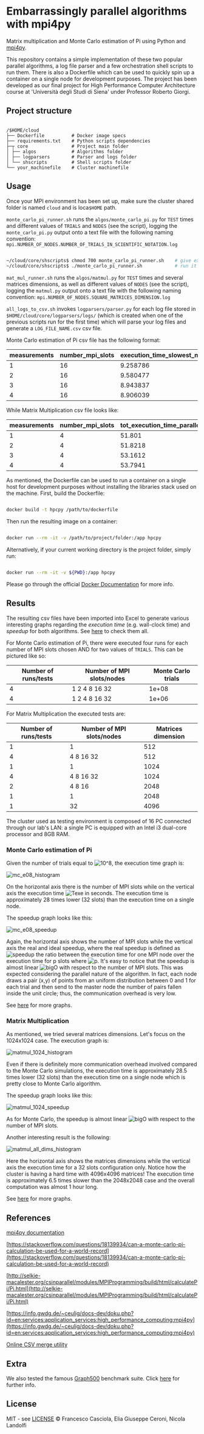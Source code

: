 # Embarrassingly parallel algorithms with mpi4py

Matrix multiplication and Monte Carlo estimation of Pi using Python and [mpi4py](https://mpi4py.readthedocs.io/en/stable/).

This repository contains a simple implementation of these two popular parallel algorithms, a log file parser and a few orchestration shell scripts to run them. There is also a Dockerfile which can be used to quickly spin up a container on a single node for development purposes. The project has been developed as our final project for High Performance Computer Architecture course at 'Università degli Studi di Siena' under Professor Roberto Giorgi.

## Project structure

```

/$HOME/cloud
├── Dockerfile          # Docker image specs
├── requirements.txt    # Python scripts dependencies
├─┬ core                # Project main folder
│ ├── algos             # Algorithms folder
│ ├── logparsers        # Parser and logs folder
│ └── shscripts         # Shell scripts folder
└── your_machinefile    # Cluster machinefile

```

## Usage

Once your MPI environment has been set up, make sure the cluster shared folder is named ```cloud``` and is loca```$HOME``` path.

```monte_carlo_pi_runner.sh``` runs the ```algos/monte_carlo_pi.py``` for ```TEST``` times and different values of ```TRIALS``` and ```NODES``` (see the script), logging the ```monte_carlo_pi.py``` output onto a text file with the following naming convention: ```mpi.NUMBER_OF_NODES.NUMBER_OF_TRIALS_IN_SCIENTIFIC_NOTATION.log```

```sh

~/cloud/core/shscripts$ chmod 700 monte_carlo_pi_runner.sh    # give execute permission to the script
~/cloud/core/shscripts$ ./monte_carlo_pi_runner.sh            # run it

```

```mat_mul_runner.sh``` runs the ```algos/matmul.py``` for ```TEST``` times and several matrices dimensions, as well as different values of ```NODES``` (see the script), logging the ```matmul.py``` output onto a text file with the following naming convention: ```mpi.NUMBER_OF_NODES.SQUARE_MATRICES_DIMENSION.log```

```all_logs_to_csv.sh``` invokes ```logparsers/parser.py``` for each log file stored in ```$HOME/cloud/core/logparsers/logs/``` (which is created when one of the previous scripts run for the first time) which will parse your log files and generate a ```LOG_FILE_NAME.csv``` csv file.

Monte Carlo estimation of Pi csv file has the following format:

| measurements | number_mpi_slots | execution_time_slowest_node | mc_trials |
| ------------ | ---------------- | --------------------------- | --------- |
| 1            | 16               | 9.258786                    | 1e+08     |
| 2            | 16               | 9.580477                    | 1e+08     |
| 3            | 16               | 8.943837                    | 1e+08     |
| 4            | 16               | 8.906039                    | 1e+08     |

While Matrix Multiplication csv file looks like:

| measurements | number_mpi_slots | tot_execution_time_parallel_matmul | mat_dim |
| ------------ | ---------------- | ---------------------------------- | ------- |
| 1            | 4                | 51.801                             | 512     |
| 2            | 4                | 51.8218                            | 512     |
| 3            | 4                | 53.1612                            | 512     |
| 4            | 4                | 53.7941                            | 512     |

As mentioned, the Dockerfile can be used to run a container on a single host for development purposes without installing the libraries stack used on the machine. First, build the Dockerfile:

```sh

docker build -t hpcpy /path/to/dockerfile

```

Then run the resulting image on a container:

```sh

docker run --rm -it -v /path/to/project/folder:/app hpcpy

```

Alternatively, if your current working directory is the project folder, simply run:

```sh

docker run --rm -it -v ${PWD}:/app hpcpy

```

Please go through the official [Docker Documentation](https://docs.docker.com/) for more info.

## Results

The resulting csv files have been imported into Excel to generate various interesting graphs regarding the *execution time* (e.g. wall-clock time) and *speedup* for both algorithms. See [here](https://github.com/Nico769/HPCA-Project-Code/tree/master/benchmark_results) to check them all.

For Monte Carlo estimation of Pi, there were executed four runs for each number of MPI slots chosen AND for two values of ```TRIALS```. This can be pictured like so:

| Number of runs/tests | Number of MPI slots/nodes | Monte Carlo trials |
| -------------------- | ------------------------- | ------------------ |
| 4                    | 1 2 4 8 16 32             | 1e+08              |
| 4                    | 1 2 4 8 16 32             | 1e+06              |

For Matrix Multiplication the executed tests are:

| Number of runs/tests | Number of MPI slots/nodes | Matrices dimension |
| -------------------- | ------------------------- | ------------------- |
| 1                    | 1                         | 512                 |
| 4                    | 4 8 16 32                 | 512                 |
| 1                    | 1                         | 1024                |
| 4                    | 4 8 16 32                 | 1024                |
| 2                    | 4 8 16                    | 2048                |
| 1                    | 1                         | 2048                |
| 1                    | 32                        | 4096                |

The cluster used as testing environment is composed of 16 PC connected through our lab's LAN: a single PC is equipped with an Intel i3 dual-core processor and 8GB RAM.

### Monte Carlo estimation of Pi

Given the number of trials equal to ![10^8](https://latex.codecogs.com/png.latex?10^8), the execution time graph is:

![mc_e08_histogram](benchmark_results/img/mc_e08_histogram.png)

On the horizontal axis there is the number of MPI slots while on the vertical axis the execution time ![Texe](https://latex.codecogs.com/png.latex?T_{exe}) in seconds. The execution time is approximately 28 times lower (32 slots) than the execution time on a single node.

The speedup graph looks like this:

![mc_e08_speedup](benchmark_results/img/mc_e08_speedup.png)

Again, the horizontal axis shows the number of MPI slots while the vertical axis the real and ideal speedup, where the real speedup is defined as ![speedup](https://latex.codecogs.com/png.latex?\frac{T_1}{T_p}) the ratio between the execution time for one MPI node over the execution time for p slots where ![p](https://latex.codecogs.com/png.latex?p\in(2,4,8,16,32)). It's easy to notice that the speedup is almost linear ![bigO](https://latex.codecogs.com/png.latex?\mathcal{O}(p)) with respect to the number of MPI slots. This was expected considering the parallel nature of the algorithm. In fact, each node draws a pair (x,y) of points from an uniform distribution between 0 and 1 for each trial and then send to the master node the number of pairs fallen inside the unit circle; thus, the communication overhead is very low.

See [here](https://github.com/Nico769/HPCA-Project-Code/tree/master/benchmark_results) for more graphs.

### Matrix Multiplication

As mentioned, we tried several matrices dimensions. Let's focus on the 1024x1024 case. The execution graph is:

![matmul_1024_histogram](benchmark_results/img/matmul_1024_histogram.png)

Even if there is definitely more communication overhead involved compared to the Monte Carlo simulations, the execution time is approximately 28.5 times lower (32 slots) than the execution time on a single node which is pretty close to Monte Carlo algorithm.

The speedup graph looks like this:

![matmul_1024_speedup](benchmark_results/img/matmul_1024_speedup.png)

As for Monte Carlo, the speedup is almost linear ![bigO](https://latex.codecogs.com/png.latex?\mathcal{O}(p)) with respect to the number of MPI slots.

Another interesting result is the following:

![matmul_all_dims_histogram](benchmark_results/img/matmul_32_nodes_all_dims_histogram.png)

Here the horizontal axis shows the matrices dimensions while the vertical axis the execution time for a 32 slots configuration only. Notice how the cluster is having a hard time with 4096x4096 matrices! The execution time is approximately 6.5 times slower than the 2048x2048 case and the overall computation was almost 1 hour long.

See [here](https://github.com/Nico769/HPCA-Project-Code/tree/master/benchmark_results) for more graphs.

## References

[mpi4py documentation](https://mpi4py.readthedocs.io/en/stable/)

[https://stackoverflow.com/questions/18139934/can-a-monte-carlo-pi-calculation-be-used-for-a-world-record](https://stackoverflow.com/questions/18139934/can-a-monte-carlo-pi-calculation-be-used-for-a-world-record)

[http://selkie-macalester.org/csinparallel/modules/MPIProgramming/build/html/calculatePi/Pi.html](http://selkie-macalester.org/csinparallel/modules/MPIProgramming/build/html/calculatePi/Pi.html)

[https://info.gwdg.de/~ceulig/docs-dev/doku.php?id=en:services:application_services:high_performance_computing:mpi4py](https://info.gwdg.de/~ceulig/docs-dev/doku.php?id=en:services:application_services:high_performance_computing:mpi4py)

[Online CSV merge utility](http://merge-csv.com/)

## Extra

We also tested the famous [Graph500](https://github.com/graph500/graph500) benchmark suite. Click [here](https://github.com/Nico769/HPCA-Project-Code/tree/master/graph500_results) for further info.

## License

MIT - see [LICENSE](https://github.com/Nico769/HPCA-Project-Code/blob/master/LICENSE) © Francesco Casciola, Elia Giuseppe Ceroni, Nicola Landolfi
